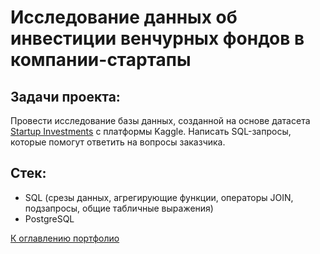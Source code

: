 # Исследование данных об инвестиции венчурных фондов в компании-стартапы

## Задачи проекта:
Провести исследование базы данных, созданной на основе датасета [Startup Investments](https://www.kaggle.com/justinas/startup-investments) с платформы Kaggle. Написать SQL-запросы, которые помогут ответить на вопросы заказчика.

## Стек:
 - SQL (срезы данных, агрегирующие функции, операторы JOIN, подзапросы, общие табличные выражения)
 - PostgreSQL

[К оглавлению портфолио](https://github.com/En-Gie/Portfolio/tree/main)
